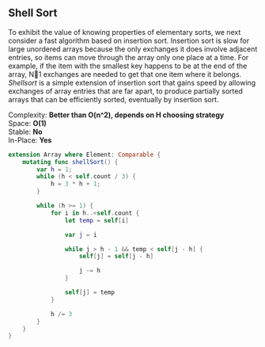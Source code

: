 ## Shell Sort

To exhibit the value of knowing properties of elementary sorts, we next consider a fast algorithm based on insertion sort. Insertion sort is slow for large unordered arrays because the only exchanges it does involve adjacent entries, so items can move through the array only one place at a time. For example, if the item with the smallest key happens to be at the end of the array, N􏰀1 exchanges are needed to get that one item where it belongs. _Shellsort_ is a simple extension of insertion sort that gains speed by allowing exchanges of array entries that are far apart, to produce partially sorted arrays that can be efficiently sorted, eventually by insertion sort.

Complexity: **Better than O(n^2), depends on H choosing strategy**  
Space: **O(1)**  
Stable: **No**  
In-Place: **Yes** 

```swift
extension Array where Element: Comparable {
    mutating func shellSort() {
        var h = 1;
        while (h < self.count / 3) {
            h = 3 * h + 1;
        }

        while (h >= 1) {
            for i in h..<self.count {
                let temp = self[i]

                var j = i

                while j > h - 1 && temp < self[j - h] {
                    self[j] = self[j - h]

                    j -= h
                }

                self[j] = temp
            }

            h /= 3
        }
    }
}
```